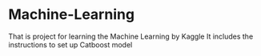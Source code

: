 # Machine-Learning
That is project for learning the Machine Learning by Kaggle 
It includes the instructions to set up Catboost model
